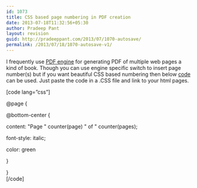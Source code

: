```yaml
---
id: 1073
title: CSS based page numbering in PDF creation
date: 2013-07-18T11:32:56+05:30
author: Pradeep Pant
layout: revision
guid: http://pradeeppant.com/2013/07/1070-autosave/
permalink: /2013/07/18/1070-autosave-v1/
---
```

I frequently use [PDF engine](http://pradeeppant.com/2010/02/pdf-generators/ "Open source PDF engine with CSS") for generating PDF of multiple web pages a kind of book. Though you can use engine specific switch to insert page number(s) but if you want beautiful CSS based numbering then below [code](http://pastebin.com/jzRvsdg9) can be used. Just paste the code in a .CSS file and link to your html pages.

[code lang=&#8221;css&#8221;]

@page {

@bottom-center {

content: "Page " counter(page) " of " counter(pages);

font-style: italic;

color: green

}

}  
[/code]